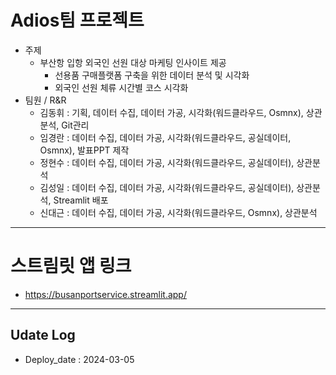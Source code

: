 # Adios팀 프로젝트
* 주제
    - 부산항 입항 외국인 선원 대상 마케팅 인사이트 제공
        - 선용품 구매플랫폼 구축을 위한 데이터 분석 및 시각화
        - 외국인 선원 체류 시간별 코스 시각화
* 팀원 / R&R
    - 김동휘 : 기획, 데이터 수집, 데이터 가공, 시각화(워드클라우드, Osmnx), 상관분석, Git관리
    - 임경란 : 데이터 수집, 데이터 가공, 시각화(워드클라우드, 공실데이터, Osmnx), 발표PPT 제작
    - 정현수 : 데이터 수집, 데이터 가공, 시각화(워드클라우드, 공실데이터), 상관분석
    - 김성일 : 데이터 수집, 데이터 가공, 시각화(워드클라우드, 공실데이터), 상관분석, Streamlit 배포
    - 신대근 : 데이터 수집, 데이터 가공, 시각화(워드클라우드, Osmnx), 상관분석
-----
# 스트림릿 앱 링크
* https://busanportservice.streamlit.app/
-----
## Udate Log
* Deploy_date : 2024-03-05
